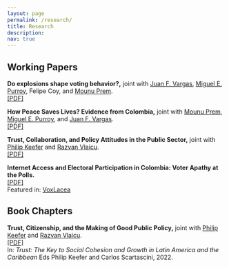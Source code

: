 ```yaml
---
layout: page
permalink: /research/
title: Research
description: 
nav: true
---
```


## Working Papers

**Do explosions shape voting behavior?,** joint with [Juan F. Vargas](https://sites.google.com/site/juanfvargas/home?authuser=0), [Miguel E. Purroy](https://sites.google.com/view/mglpurroy), Felipe Coy, and [Mounu Prem](https://sites.google.com/site/fcomunozma/home?authuser=0).  
[[PDF]](https://osf.io/preprints/socarxiv/dw9vn/)

**How Peace Saves Lives? Evidence from Colombia,** joint with [Mounu Prem](https://sites.google.com/site/fcomunozma/home?authuser=0), [Miguel E. Purroy](https://sites.google.com/view/mglpurroy), and [Juan F. Vargas](https://sites.google.com/site/juanfvargas/home?authuser=0).  
[[PDF]](https://osf.io/preprints/socarxiv/cxuwg/)

**Trust, Collaboration, and Policy Attitudes in the Public Sector,** joint with [Philip Keefer](https://scholar.google.com/citations?user=QiKgZs0AAAAJ&hl=en&authuser=1) and [Razvan Vlaicu](https://scholar.google.com/citations?user=IJ3nzXUAAAAJ&hl=en&authuser=1).  
[[PDF]](https://papers.ssrn.com/sol3/papers.cfm?abstract_id=3751514) 

**Internet Access and Electoral Participation in Colombia: Voter Apathy at the Polls.**  
[[PDF]](https://papers.ssrn.com/sol3/papers.cfm?abstract_id=3759775)  
Featured in: [VoxLacea](http://vox.lacea.org/?q=blog/internet_participacion_electoral)

## Book Chapters

**Trust, Citizenship, and the Making of Good Public Policy,** joint with [Philip Keefer](https://scholar.google.com/citations?user=QiKgZs0AAAAJ&hl=en&authuser=1) and [Razvan Vlaicu](https://scholar.google.com/citations?user=IJ3nzXUAAAAJ&hl=en&authuser=1).  
[[PDF]](https://ideas.repec.org/h/idb/idbchp/11778-c4.html)   
In: _Trust: The Key to Social Cohesion and Growth in Latin America and the Caribbean_ Eds Philip Keefer and Carlos Scartascini, 2022.